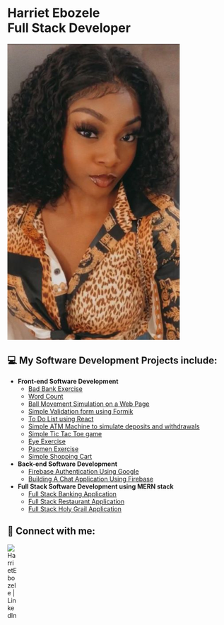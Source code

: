 
# Harriet Ebozele <br/> Full Stack Developer
<img src = "./obehi.jpg"></img>


## 💻 My Software Development Projects include:

- <b>Front-end Software Development</b>
  - [Bad Bank Exercise](https://github.com/harrietebozele/badbank.git)
  - [Word Count](https://github.com/harrietebozele/wordcount.git)
  - [Ball Movement Simulation on a Web Page](https://github.com/harrietebozele/Simulating-ball-movement.git)
  - [Simple Validation form using Formik](https://github.com/harrietebozele/Building-a-formik-form.git)
  - [To Do List using React](https://github.com/harrietebozele/To-Do-List-using-React.git)
  - [Simple ATM Machine to simulate deposits and withdrawals](https://github.com/harrietebozele/ATM-Machine.git)
  - [Simple Tic Tac Toe game](https://github.com/harrietebozele/Simple-Tic-Tac-Toe-game.git)
  - [Eye Exercise](https://github.com/harrietebozele/eye-exercise.git)
  - [Pacmen Exercise](https://github.com/harrietebozele/Pacmen-Exercise.git)
  - [Simple Shopping Cart](https://github.com/harrietebozele/shopping-cart.git)
- <b>Back-end Software Development</b>
  - [Firebase Authentication Using Google](https://github.com/harrietebozele/firebase-authentication-using-google.git)
  - [Building A Chat Application Using Firebase](https://github.com/harrietebozele/build-a-chat-application-with-firebase_.git)
- <b>Full Stack Software Development using MERN stack</b>
  - [Full Stack Banking Application]()
  - [Full Stack Restaurant Application]()
  - [Full Stack Holy Grail Application]()





##  🤳 Connect with me:

[<img align="left" alt="HarrietEbozele | LinkedIn" width="22px" src="https://cdn.jsdelivr.net/npm/simple-icons@v3/icons/linkedin.svg" />][linkedin]



[linkedin]: https://www.linkedin.com/in/obehi-ebozele-708a4322b/
